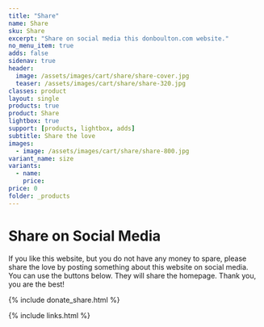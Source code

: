 ```yaml
---
title: "Share"
name: Share
sku: Share
excerpt: "Share on social media this donboulton.com website."
no_menu_item: true
adds: false
sidenav: true
header:
  image: /assets/images/cart/share/share-cover.jpg
  teaser: /assets/images/cart/share/share-320.jpg
classes: product
layout: single
products: true
product: Share
lightbox: true
support: [products, lightbox, adds]
subtitle: Share the love
images:
  - image: /assets/images/cart/share/share-800.jpg
variant_name: size
variants:
  - name:
    price:
price: 0
folder: _products
---
```


# Share on Social Media

If you like this website, but you do not have any money to spare, please share the love by posting something about this website on social media. You can use the buttons below. They will share the homepage. Thank you, you are the best!

{% include donate_share.html %}

{% include links.html %}